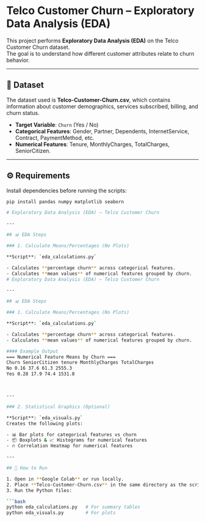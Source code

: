 # Telco Customer Churn – Exploratory Data Analysis (EDA)

This project performs **Exploratory Data Analysis (EDA)** on the Telco Customer Churn dataset.  
The goal is to understand how different customer attributes relate to churn behavior.

---

## 📂 Dataset
The dataset used is **Telco-Customer-Churn.csv**, which contains information about customer demographics, services subscribed, billing, and churn status.

- **Target Variable**: `Churn` (Yes / No)  
- **Categorical Features**: Gender, Partner, Dependents, InternetService, Contract, PaymentMethod, etc.  
- **Numerical Features**: Tenure, MonthlyCharges, TotalCharges, SeniorCitizen.  

---

## ⚙️ Requirements
Install dependencies before running the scripts:

```bash
pip install pandas numpy matplotlib seaborn

# Exploratory Data Analysis (EDA) – Telco Customer Churn

---

## 📊 EDA Steps

### 1. Calculate Means/Percentages (No Plots)

**Script**: `eda_calculations.py`

- Calculates **percentage churn** across categorical features.  
- Calculates **mean values** of numerical features grouped by churn.  
# Exploratory Data Analysis (EDA) – Telco Customer Churn

---

## 📊 EDA Steps

### 1. Calculate Means/Percentages (No Plots)

**Script**: `eda_calculations.py`

- Calculates **percentage churn** across categorical features.  
- Calculates **mean values** of numerical features grouped by churn.  

#### Example Output
=== Numerical Feature Means by Churn ===
Churn SeniorCitizen tenure MonthlyCharges TotalCharges
No 0.16 37.6 61.3 2555.3
Yes 0.28 17.9 74.4 1531.8



---

### 2. Statistical Graphics (Optional)

**Script**: `eda_visuals.py`  
Creates the following plots:

- 📊 Bar plots for categorical features vs churn  
- 📦 Boxplots & 📈 Histograms for numerical features  
- 🔥 Correlation Heatmap for numerical features  

---

## 🚀 How to Run

1. Open in **Google Colab** or run locally.  
2. Place **Telco-Customer-Churn.csv** in the same directory as the scripts.  
3. Run the Python files:

```bash
python eda_calculations.py   # For summary tables
python eda_visuals.py        # For plots